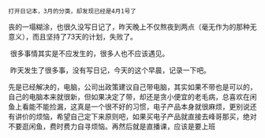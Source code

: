 ```
打开日记本，3月的分类，却发现已经是4月1号了
```

​	丧的一塌糊涂，也很久没写日记了，昨天晚上不仅熬夜到两点（毫无作为的那种无意义），而且坚持了73天的计划，失败了。

​	很多事情其实是不应发生的，很多人也不应该遇见。

​	昨天发生了很多事，没有写日记，今天的这个早晨，记录一下吧。

​	先是已经解决的，电脑，公司出政策建议自己带电脑，其实如果不带也是可以的，自己的电脑本来就很新，但如果决定了带，却还是贪小便宜的老毛病，总喜欢在闲鱼上看能不能捡漏，这真是一个很不好的习惯，电子产品本身就很麻烦，更别说还有讲价的烦恼，希望自己定下来原则吧，如果买电子产品就直接去峰哥那买，绝对不要逛闲鱼，费时费力自寻烦恼。再然后就是直播课，应该是要上班

